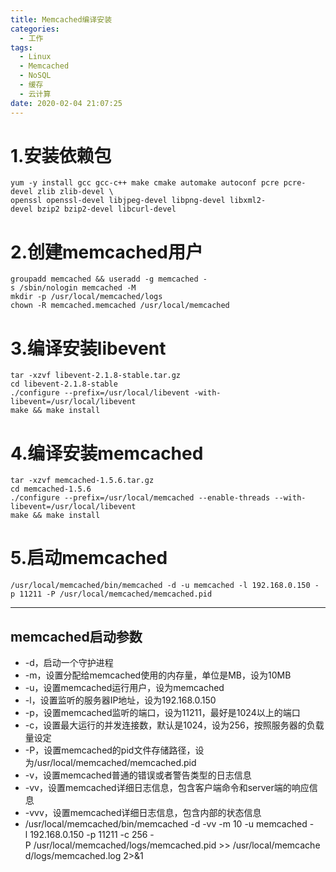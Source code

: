 ```yaml
---
title: Memcached编译安装
categories:
  - 工作
tags:
  - Linux
  - Memcached
  - NoSQL
  - 缓存
  - 云计算
date: 2020-02-04 21:07:25
---
```



# 1.安装依赖包

    yum -y install gcc gcc-c++ make cmake automake autoconf pcre pcre-devel zlib zlib-devel \
    openssl openssl-devel libjpeg-devel libpng-devel libxml2-devel bzip2 bzip2-devel libcurl-devel

# 2.创建memcached用户

    groupadd memcached && useradd -g memcached -s /sbin/nologin memcached -M
    mkdir -p /usr/local/memcached/logs
    chown -R memcached.memcached /usr/local/memcached

# 3.编译安装libevent

    tar -xzvf libevent-2.1.8-stable.tar.gz
    cd libevent-2.1.8-stable
    ./configure --prefix=/usr/local/libevent -with-libevent=/usr/local/libevent
    make && make install

# 4.编译安装memcached

    tar -xzvf memcached-1.5.6.tar.gz
    cd memcached-1.5.6
    ./configure --prefix=/usr/local/memcached --enable-threads --with-libevent=/usr/local/libevent
    make && make install


# 5.启动memcached

    /usr/local/memcached/bin/memcached -d -u memcached -l 192.168.0.150 -p 11211 -P /usr/local/memcached/memcached.pid

---------

## memcached启动参数

- -d，启动一个守护进程
- -m，设置分配给memcached使用的内存量，单位是MB，设为10MB
- -u，设置memcached运行用户，设为memcached
- -l，设置监听的服务器IP地址，设为192.168.0.150
- -p，设置memcached监听的端口，设为11211，最好是1024以上的端口
- -c，设置最大运行的并发连接数，默认是1024，设为256，按照服务器的负载量设定
- -P，设置memcached的pid文件存储路径，设为/usr/local/memcached/memcached.pid
- -v，设置memcached普通的错误或者警告类型的日志信息 
- -vv，设置memcached详细日志信息，包含客户端命令和server端的响应信息 
- -vvv，设置memcached详细日志信息，包含内部的状态信息
- /usr/local/memcached/bin/memcached -d -vv -m 10 -u memcached -l 192.168.0.150 -p 11211 -c 256 -P /usr/local/memcached/logs/memcached.pid >> /usr/local/memcached/logs/memcached.log 2>&1